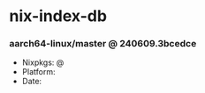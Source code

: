 # nix-index-db
### aarch64-linux/master @ 240609.3bcedce
- Nixpkgs: @[](https://github.com/NixOS/nixpkgs/commit/3bcedce9f4de37570242faf16e1e143583407eab)
- Platform: 
- Date: 
